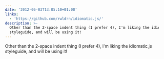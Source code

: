 ```yaml
---
date: '2012-05-03T13:05:10+01:00'
links:
  - 'https://github.com/rwldrn/idiomatic.js/'
description: >-
  Other than the 2-space indent thing (I prefer 4), I'm liking the idiomatic.js
  styleguide, and will be using it!
---
```

Other than the 2-space indent thing (I prefer 4), I'm liking the idiomatic.js styleguide, and will be using it! 
